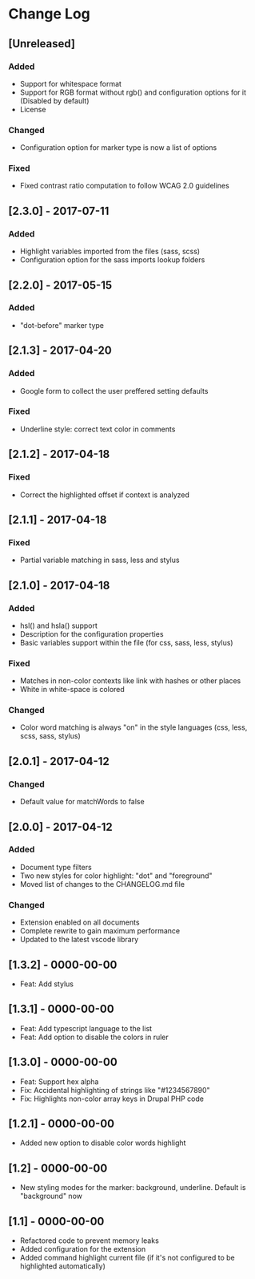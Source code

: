 <!-- markdownlint-disable MD024 -->
# Change Log

## [Unreleased]

### Added

- Support for whitespace format
- Support for RGB format without rgb() and configuration options for it (Disabled by default)
- License

### Changed

- Configuration option for marker type is now a list of options

### Fixed

- Fixed contrast ratio computation to follow WCAG 2.0 guidelines

## [2.3.0] - 2017-07-11

### Added

- Highlight variables imported from the files (sass, scss)
- Configuration option for the sass imports lookup folders

## [2.2.0] - 2017-05-15

### Added

- "dot-before" marker type

## [2.1.3] - 2017-04-20

### Added

- Google form to collect the user preffered setting defaults

### Fixed

- Underline style: correct text color in comments

## [2.1.2] - 2017-04-18

### Fixed

- Correct the highlighted offset if context is analyzed

## [2.1.1] - 2017-04-18

### Fixed

- Partial variable matching in sass, less and stylus

## [2.1.0] - 2017-04-18

### Added

- hsl() and hsla() support
- Description for the configuration properties
- Basic variables support within the file (for css, sass, less, stylus)

### Fixed

- Matches in non-color contexts like link with hashes or other places
- White in white-space is colored

### Changed

- Color word matching is always "on" in the style languages (css, less, scss, sass, stylus)

## [2.0.1] - 2017-04-12

### Changed

- Default value for matchWords to false

## [2.0.0] - 2017-04-12

### Added

- Document type filters
- Two new styles for color highlight: "dot" and "foreground"
- Moved list of changes to the CHANGELOG.md file

### Changed

- Extension enabled on all documents
- Complete rewrite to gain maximum performance
- Updated to the latest vscode library

## [1.3.2] - 0000-00-00

- Feat: Add stylus

## [1.3.1] - 0000-00-00

- Feat: Add typescript language to the list
- Feat: Add option to disable the colors in ruler

## [1.3.0] - 0000-00-00

- Feat: Support hex alpha
- Fix: Accidental highlighting of strings like "#1234567890"
- Fix: Highlights non-color array keys in Drupal PHP code

## [1.2.1] - 0000-00-00

- Added new option to disable color words highlight

## [1.2] - 0000-00-00

- New styling modes for the marker: background, underline. Default is "background" now

## [1.1] - 0000-00-00

- Refactored code to prevent memory leaks
- Added configuration for the extension
- Added command highlight current file (if it's not configured to be highlighted automatically)
